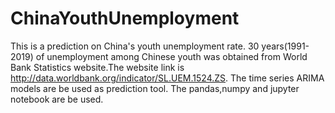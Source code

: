 # ChinaYouthUnemployment
This is a prediction on China's youth unemployment rate. 
30 years(1991-2019) of unemployment among Chinese youth was obtained from World Bank Statistics website.The website link is http://data.worldbank.org/indicator/SL.UEM.1524.ZS. 
The time series ARIMA models are be used as prediction tool. 
The pandas,numpy and jupyter notebook are be used.
